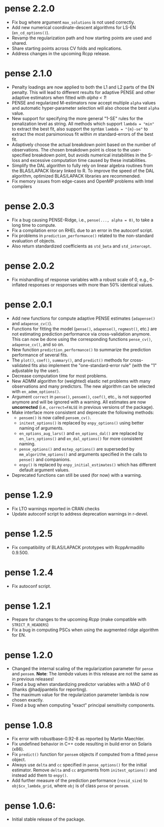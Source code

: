# pense 2.2.0
  * Fix bug where argument `max_solutions` is not used correctly.
  * Add new numerical coordinate-descent algorithms for LS-EN (`en_cd_options()`).
  * Revamp the regularization path and how starting points are used and shared.
  * Share starting points across CV folds and replications.
  * Address changes in the upcoming Rcpp release.


# pense 2.1.0
  * Penalty loadings are now applied to both the L1 and L2 parts of the EN penalty.
    This will lead to different results for adaptive PENSE and other adaptive estimators when fitted with *alpha < 1*!
  * PENSE and regularized M-estimators now accept multiple `alpha` values and automatic hyper-parameter selection will also choose the best `alpha` value.
  * New support for specifying the more general "1-SE" rules for the penalization level as string.
    All methods which support `lambda = "min"` to extract the best fit, also support the syntax `lambda = "{m}-se"` to extract the most parsimonious fit within *m* standard-errors of the best fit.
  * Adaptively choose the actual breakdown point based on the number of observations. 
    The chosen breakdown point is close to the user-specified breakdown point, but avoids numerical instabilities in the S-loss and excessive computation time caused by these instabilities.
  * Simplify the DAL algorithm to fully rely on linear algebra routines from the BLAS/LAPACK library linked to R.
    To improve the speed of the DAL algorithm, optimized BLAS/LAPACK libraries are recommended.
  * Fix memory issues from edge-cases and OpenMP problems with Intel compilers

# pense 2.0.3
  * Fix a bug causing PENSE-Ridge, i.e., `pense(..., alpha = 0)`, to take a long time to compute.
  * Fix a compilation error on RHEL due to an error in the autoconf script.
  * Fix problems in `prediction_performance()` related to the non-standard evaluation of objects.
  * Also return standardized coefficients as `std_beta` and `std_intercept`.
# pense 2.0.2
  * Fix mishandling of response variables with a robust scale of 0, e.g., 0-inflated responses or responses with more than 50% identical values.
# pense 2.0.1
  * Add new functions for compute adaptive PENSE estimates (`adapense()` and `adapense_cv()`).
  * Functions for fitting the model (`pense()`, `adapense()`, `regmest()`, etc.) are not estimating prediction performance via cross-validation anymore.
    This can now be done using the corresponding functions `pense_cv()`, `adapense_cv()`, and so on.
  * New function `prediction_performance()` to summarize the prediction performance of several fits.
  * The `plot()`, `coef()`, `summary()`, and `predict()` methods for cross-validated fits also implement the "one-standard-error rule" (with the "1" adjustable by the user).
  * Decrease computation time for most problems.
  * New ADMM algorithm for (weighted) elastic net problems with many observations and many predictors.
    The new algorithm can be selected with `en_admm_options()`.
  * Argument `correct` in `pense()`, `pensem()`, `coef()`, etc., is not supported anymore and will be ignored with a warning.
    All estimates are now **uncorrected** (i.e., `correct=FALSE` in previous versions of the package).
  * Make interface more consistent and deprecate the following methods:
    - `pensem()` is now called `pensem_cv()`.
    - `initest_options()` is replaced by `enpy_options()` using better naming of arguments.
    - `en_options_aug_lars()` and `en_options_dal()` are replaced by `en_lars_options()` and `en_dal_options()` for more consistent naming.
    - `pense_options()` and `mstep_options()` are superseded by `mm_algorithm_options()` and arguments specified in the calls to `pense()` and companions.
    - `enpy()` is replaced by `enpy_initial_estimates()` which has different default argument values.
  * Deprecated functions can still be used (for now) with a warning.

# pense 1.2.9
  * Fix LTO warnings reported in CRAN checks
  * Update autoconf script to address deprecation warnings in r-devel.

# pense 1.2.5
  * Fix compatibility of BLAS/LAPACK prototypes with RcppArmadillo 0.9.500.

# pense 1.2.4
  * Fix autoconf script.

# pense 1.2.1
  * Prepare for changes to the upcoming _Rcpp_ (make compatible with `STRICT_R_HEADERS`)
  * Fix a bug in computing PSCs when using the augmented ridge algorithm for EN.

# pense 1.2.0
  * Changed the internal scaling of the regularization parameter for `pense` and `pensem`.
    **Note**: The _lambda_ values in this release are not the same as in previous releases!
  * Fixed a bug when standardizing predictor variables with a MAD of 0 (thanks @hadjipantelis for reporting).
  * The maximum value for the regularization parameter lambda is now chosen exactly.
  * Fixed a bug when computing "exact" principal sensitivity components.
# pense 1.0.8
  * Fix error with robustbase-0.92-8 as reported by Martin Maechler.
  * Fix undefined behavior in C++ code resulting in build error on Solaris (x86).
  * Fix `predict()` function for `pensem` objects if computed from a fitted `pense` object.
  * Always use `delta` and `cc` specified in `pense_options()` for the initial estimator. Remove `delta` and `cc` arguments from `initest_options()` and instead add them to `enpy()`.
  * Add further measure of the prediction performance (`resid_size`) to `obj$cv_lambda_grid`, where `obj` is of class `pense` or `pensem`.
# pense 1.0.6:
  * Initial stable release of the package.
